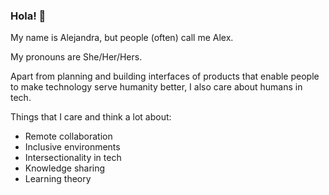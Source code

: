 ### Hola! 👋

My name is Alejandra, but people (often) call me Alex.

My pronouns are She/Her/Hers.

Apart from planning and building interfaces of products that enable people to make technology serve humanity better, I also care about humans in tech.

Things that I care and think a lot about:

* Remote collaboration
* Inclusive environments
* Intersectionality in tech
* Knowledge sharing
* Learning theory


<!--
**AlxSavage/AlxSavage** is a ✨ _special_ ✨ repository because its `README.md` (this file) appears on your GitHub profile.

Here are some ideas to get you started:

- 🔭 I’m currently working on ...
- 🌱 I’m currently learning ...
- 👯 I’m looking to collaborate on ...
- 🤔 I’m looking for help with ...
- 💬 Ask me about ...
- 📫 How to reach me: ...
- 😄 Pronouns: ...
- ⚡ Fun fact: ...
-->
